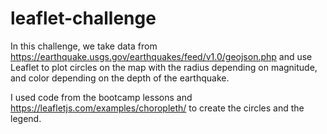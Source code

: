# leaflet-challenge

In this challenge, we take data from https://earthquake.usgs.gov/earthquakes/feed/v1.0/geojson.php and use Leaflet to plot circles on the map
with the radius depending on magnitude, and color depending on the depth of the earthquake.

I used code from the bootcamp lessons and https://leafletjs.com/examples/choropleth/ to create the circles and the legend. 

